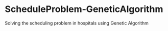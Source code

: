 # ScheduleProblem-GeneticAlgorithm
Solving the scheduling problem in hospitals using Genetic Algorithm
